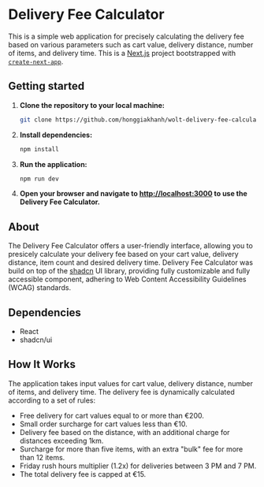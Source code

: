 # Delivery Fee Calculator

This is a simple web application for precisely calculating the delivery fee based on various parameters such as cart value, delivery distance, number of items, and delivery time. This is a [Next.js](https://nextjs.org/) project bootstrapped with [`create-next-app`](https://github.com/vercel/next.js/tree/canary/packages/create-next-app).

## Getting started

1. **Clone the repository to your local machine:**
    ```bash
    git clone https://github.com/honggiakhanh/wolt-delivery-fee-calculator
    ```

2. **Install dependencies:**
    ```bash
    npm install
    ```

3. **Run the application:**
    ```bash
    npm run dev
    ```

4. **Open your browser and navigate to [http://localhost:3000](http://localhost:3000) to use the Delivery Fee Calculator.**

## About

The Delivery Fee Calculator offers a user-friendly interface, allowing you to presicely calculate your delivery fee based on your cart value, delivery distance, item count and desired delivery time. 
Delivery Fee Calculator was build on top of the [shadcn](https://ui.shadcn.com/) UI library, providing fully customizable and fully accessible component, adhering to Web Content Accessibility Guidelines (WCAG) standards.

## Dependencies

- React
- shadcn/ui

## How It Works

The application takes input values for cart value, delivery distance, number of items, and delivery time. The delivery fee is dynamically calculated according to a set of rules:

- Free delivery for cart values equal to or more than €200.
- Small order surcharge for cart values less than €10.
- Delivery fee based on the distance, with an additional charge for distances exceeding 1km.
- Surcharge for more than five items, with an extra "bulk" fee for more than 12 items.
- Friday rush hours multiplier (1.2x) for deliveries between 3 PM and 7 PM.
- The total delivery fee is capped at €15.

